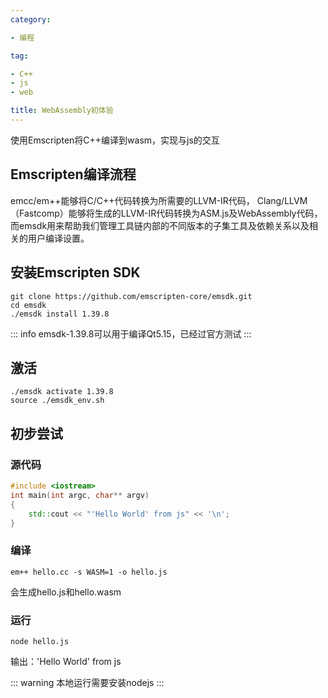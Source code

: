 ```yaml
---
category:

- 编程

tag:

- C++
- js
- web

title: WebAssembly初体验
---
```

使用Emscripten将C++编译到wasm，实现与js的交互
<!-- more -->

## Emscripten编译流程

emcc/em++能够将C/C++代码转换为所需要的LLVM-IR代码，
Clang/LLVM（Fastcomp）能够将生成的LLVM-IR代码转换为ASM.js及WebAssembly代码，
而emsdk用来帮助我们管理工具链内部的不同版本的子集工具及依赖关系以及相关的用户编译设置。

## 安装Emscripten SDK

```shell
git clone https://github.com/emscripten-core/emsdk.git
cd emsdk
./emsdk install 1.39.8
```

::: info
emsdk-1.39.8可以用于编译Qt5.15，已经过官方测试
:::

## 激活

```shell
./emsdk activate 1.39.8
source ./emsdk_env.sh
```

## 初步尝试

### 源代码

```cpp
#include <iostream>
int main(int argc, char** argv)
{
    std::cout << "'Hello World' from js" << '\n';
}
```

### 编译

```shell
em++ hello.cc -s WASM=1 -o hello.js
```

会生成hello.js和hello.wasm

### 运行

```shell
node hello.js
```

输出：'Hello World' from js

::: warning
本地运行需要安装nodejs
:::